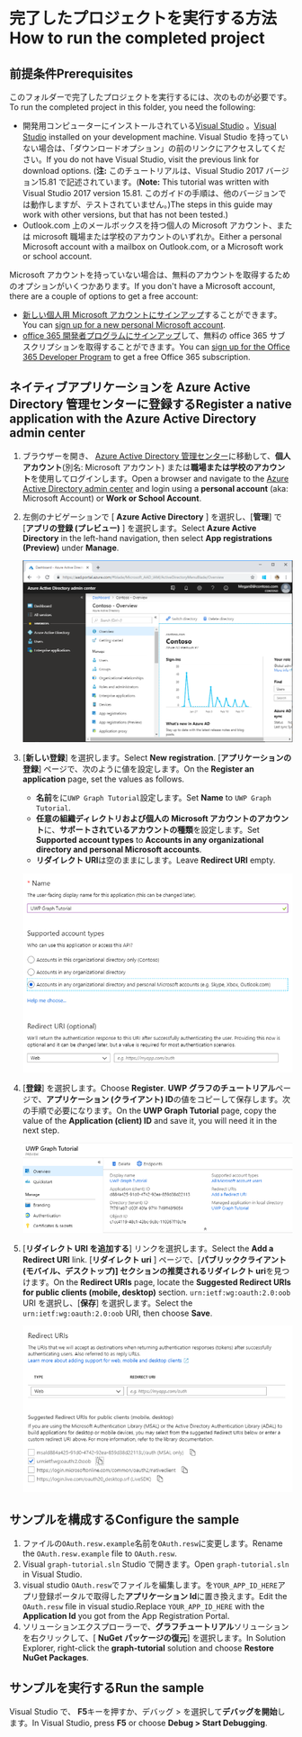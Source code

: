 # <a name="how-to-run-the-completed-project"></a><span data-ttu-id="db377-101">完了したプロジェクトを実行する方法</span><span class="sxs-lookup"><span data-stu-id="db377-101">How to run the completed project</span></span>

## <a name="prerequisites"></a><span data-ttu-id="db377-102">前提条件</span><span class="sxs-lookup"><span data-stu-id="db377-102">Prerequisites</span></span>

<span data-ttu-id="db377-103">このフォルダーで完了したプロジェクトを実行するには、次のものが必要です。</span><span class="sxs-lookup"><span data-stu-id="db377-103">To run the completed project in this folder, you need the following:</span></span>

- <span data-ttu-id="db377-104">開発用コンピューターにインストールされている[Visual Studio](https://visualstudio.microsoft.com/vs/) 。</span><span class="sxs-lookup"><span data-stu-id="db377-104">[Visual Studio](https://visualstudio.microsoft.com/vs/) installed on your development machine.</span></span> <span data-ttu-id="db377-105">Visual Studio を持っていない場合は、「ダウンロードオプション」の前のリンクにアクセスしてください。</span><span class="sxs-lookup"><span data-stu-id="db377-105">If you do not have Visual Studio, visit the previous link for download options.</span></span> <span data-ttu-id="db377-106">(**注:** このチュートリアルは、Visual Studio 2017 バージョン15.81 で記述されています。</span><span class="sxs-lookup"><span data-stu-id="db377-106">(**Note:** This tutorial was written with Visual Studio 2017 version 15.81.</span></span> <span data-ttu-id="db377-107">このガイドの手順は、他のバージョンでは動作しますが、テストされていません。)</span><span class="sxs-lookup"><span data-stu-id="db377-107">The steps in this guide may work with other versions, but that has not been tested.)</span></span>
- <span data-ttu-id="db377-108">Outlook.com 上のメールボックスを持つ個人の Microsoft アカウント、または microsoft 職場または学校のアカウントのいずれか。</span><span class="sxs-lookup"><span data-stu-id="db377-108">Either a personal Microsoft account with a mailbox on Outlook.com, or a Microsoft work or school account.</span></span>

<span data-ttu-id="db377-109">Microsoft アカウントを持っていない場合は、無料のアカウントを取得するためのオプションがいくつかあります。</span><span class="sxs-lookup"><span data-stu-id="db377-109">If you don't have a Microsoft account, there are a couple of options to get a free account:</span></span>

- <span data-ttu-id="db377-110">[新しい個人用 Microsoft アカウントにサインアップ](https://signup.live.com/signup?wa=wsignin1.0&rpsnv=12&ct=1454618383&rver=6.4.6456.0&wp=MBI_SSL_SHARED&wreply=https://mail.live.com/default.aspx&id=64855&cbcxt=mai&bk=1454618383&uiflavor=web&uaid=b213a65b4fdc484382b6622b3ecaa547&mkt=E-US&lc=1033&lic=1)することができます。</span><span class="sxs-lookup"><span data-stu-id="db377-110">You can [sign up for a new personal Microsoft account](https://signup.live.com/signup?wa=wsignin1.0&rpsnv=12&ct=1454618383&rver=6.4.6456.0&wp=MBI_SSL_SHARED&wreply=https://mail.live.com/default.aspx&id=64855&cbcxt=mai&bk=1454618383&uiflavor=web&uaid=b213a65b4fdc484382b6622b3ecaa547&mkt=E-US&lc=1033&lic=1).</span></span>
- <span data-ttu-id="db377-111">[office 365 開発者プログラムにサインアップ](https://developer.microsoft.com/office/dev-program)して、無料の office 365 サブスクリプションを取得することができます。</span><span class="sxs-lookup"><span data-stu-id="db377-111">You can [sign up for the Office 365 Developer Program](https://developer.microsoft.com/office/dev-program) to get a free Office 365 subscription.</span></span>

## <a name="register-a-native-application-with-the-azure-active-directory-admin-center"></a><span data-ttu-id="db377-112">ネイティブアプリケーションを Azure Active Directory 管理センターに登録する</span><span class="sxs-lookup"><span data-stu-id="db377-112">Register a native application with the Azure Active Directory admin center</span></span>

1. <span data-ttu-id="db377-113">ブラウザーを開き、 [Azure Active Directory 管理センター](https://aad.portal.azure.com)に移動して、**個人アカウント**(別名: Microsoft アカウント) または**職場または学校のアカウント**を使用してログインします。</span><span class="sxs-lookup"><span data-stu-id="db377-113">Open a browser and navigate to the [Azure Active Directory admin center](https://aad.portal.azure.com) and login using a **personal account** (aka: Microsoft Account) or **Work or School Account**.</span></span>

1. <span data-ttu-id="db377-114">左側のナビゲーションで [ **Azure Active Directory** ] を選択し、[**管理**] で [**アプリの登録 (プレビュー)** ] を選択します。</span><span class="sxs-lookup"><span data-stu-id="db377-114">Select **Azure Active Directory** in the left-hand navigation, then select **App registrations (Preview)** under **Manage**.</span></span>

    ![<span data-ttu-id="db377-115">アプリの登録のスクリーンショット</span><span class="sxs-lookup"><span data-stu-id="db377-115">A screenshot of the App registrations</span></span> ](/tutorial/images/aad-portal-app-registrations.png)

1. <span data-ttu-id="db377-116">[**新しい登録**] を選択します。</span><span class="sxs-lookup"><span data-stu-id="db377-116">Select **New registration**.</span></span> <span data-ttu-id="db377-117">[**アプリケーションの登録**] ページで、次のように値を設定します。</span><span class="sxs-lookup"><span data-stu-id="db377-117">On the **Register an application** page, set the values as follows.</span></span>

    - <span data-ttu-id="db377-118">**名前**をに`UWP Graph Tutorial`設定します。</span><span class="sxs-lookup"><span data-stu-id="db377-118">Set **Name** to `UWP Graph Tutorial`.</span></span>
    - <span data-ttu-id="db377-119">**任意の組織ディレクトリおよび個人の Microsoft アカウントのアカウント**に、**サポートされているアカウントの種類**を設定します。</span><span class="sxs-lookup"><span data-stu-id="db377-119">Set **Supported account types** to **Accounts in any organizational directory and personal Microsoft accounts**.</span></span>
    - <span data-ttu-id="db377-120">**リダイレクト URI**は空のままにします。</span><span class="sxs-lookup"><span data-stu-id="db377-120">Leave **Redirect URI** empty.</span></span>

    ![[アプリケーションの登録] ページのスクリーンショット](/tutorial/images/aad-register-an-app.png)

1. <span data-ttu-id="db377-122">[**登録**] を選択します。</span><span class="sxs-lookup"><span data-stu-id="db377-122">Choose **Register**.</span></span> <span data-ttu-id="db377-123">**UWP グラフのチュートリアル**ページで、**アプリケーション (クライアント) ID**の値をコピーして保存します。次の手順で必要になります。</span><span class="sxs-lookup"><span data-stu-id="db377-123">On the **UWP Graph Tutorial** page, copy the value of the **Application (client) ID** and save it, you will need it in the next step.</span></span>

    ![新しいアプリの登録のアプリケーション ID のスクリーンショット](/tutorial/images/aad-application-id.png)

1. <span data-ttu-id="db377-125">[**リダイレクト URI を追加する**] リンクを選択します。</span><span class="sxs-lookup"><span data-stu-id="db377-125">Select the **Add a Redirect URI** link.</span></span> <span data-ttu-id="db377-126">[**リダイレクト uri** ] ページで、[**パブリッククライアント (モバイル、デスクトップ)] セクションの推奨されるリダイレクト uri**を見つけます。</span><span class="sxs-lookup"><span data-stu-id="db377-126">On the **Redirect URIs** page, locate the **Suggested Redirect URIs for public clients (mobile, desktop)** section.</span></span> <span data-ttu-id="db377-127">`urn:ietf:wg:oauth:2.0:oob` URI を選択し、[**保存**] を選択します。</span><span class="sxs-lookup"><span data-stu-id="db377-127">Select the `urn:ietf:wg:oauth:2.0:oob` URI, then choose **Save**.</span></span>

    ![リダイレクト uri ページのスクリーンショット](/tutorial/images/aad-redirect-uris.png)

## <a name="configure-the-sample"></a><span data-ttu-id="db377-129">サンプルを構成する</span><span class="sxs-lookup"><span data-stu-id="db377-129">Configure the sample</span></span>

1. <span data-ttu-id="db377-130">ファイルの`OAuth.resw.example`名前を`OAuth.resw`に変更します。</span><span class="sxs-lookup"><span data-stu-id="db377-130">Rename the `OAuth.resw.example` file to `OAuth.resw`.</span></span>
1. <span data-ttu-id="db377-131">Visual `graph-tutorial.sln` Studio で開きます。</span><span class="sxs-lookup"><span data-stu-id="db377-131">Open `graph-tutorial.sln` in Visual Studio.</span></span>
1. <span data-ttu-id="db377-132">visual studio `OAuth.resw`でファイルを編集します。を`YOUR_APP_ID_HERE`アプリ登録ポータルで取得した**アプリケーション Id**に置き換えます。</span><span class="sxs-lookup"><span data-stu-id="db377-132">Edit the `OAuth.resw` file in visual studio.Replace `YOUR_APP_ID_HERE` with the **Application Id** you got from the App Registration Portal.</span></span>
1. <span data-ttu-id="db377-133">ソリューションエクスプローラーで、**グラフチュートリアル**ソリューションを右クリックして、[ **NuGet パッケージの復元**] を選択します。</span><span class="sxs-lookup"><span data-stu-id="db377-133">In Solution Explorer, right-click the **graph-tutorial** solution and choose **Restore NuGet Packages**.</span></span>

## <a name="run-the-sample"></a><span data-ttu-id="db377-134">サンプルを実行する</span><span class="sxs-lookup"><span data-stu-id="db377-134">Run the sample</span></span>

<span data-ttu-id="db377-135">Visual Studio で、 **F5**キーを押すか、デバッグ > を選択して**デバッグを開始**します。</span><span class="sxs-lookup"><span data-stu-id="db377-135">In Visual Studio, press **F5** or choose **Debug > Start Debugging**.</span></span>